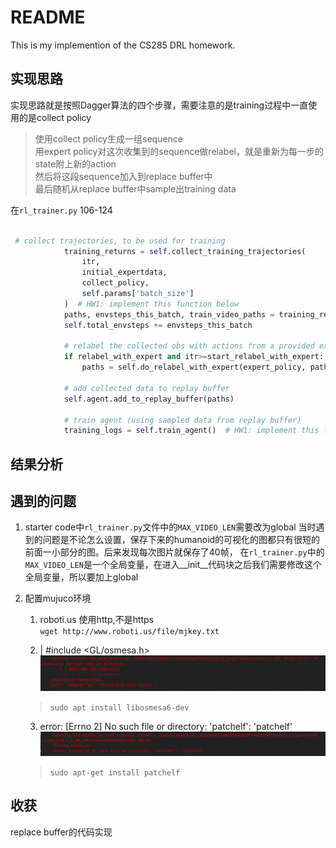 # README
This is my implemention of the CS285 DRL homework.

## 实现思路
实现思路就是按照Dagger算法的四个步骤，需要注意的是training过程中一直使用的是collect policy
> 使用collect policy生成一组sequence  
> 用expert policy对这次收集到的sequence做relabel，就是重新为每一步的state附上新的action  
> 然后将这段sequence加入到replace buffer中  
> 最后随机从replace buffer中sample出training data  

在`rl_trainer.py` 106-124

```python

 # collect trajectories, to be used for training
            training_returns = self.collect_training_trajectories(
                itr,
                initial_expertdata,
                collect_policy,
                self.params['batch_size']
            )  # HW1: implement this function below
            paths, envsteps_this_batch, train_video_paths = training_returns
            self.total_envsteps += envsteps_this_batch

            # relabel the collected obs with actions from a provided expert policy
            if relabel_with_expert and itr>=start_relabel_with_expert:
                paths = self.do_relabel_with_expert(expert_policy, paths)  # HW1: implement this function below

            # add collected data to replay buffer
            self.agent.add_to_replay_buffer(paths)

            # train agent (using sampled data from replay buffer)
            training_logs = self.train_agent()  # HW1: implement this function below

```

## 结果分析


## 遇到的问题
1. starter code中`rl_trainer.py`文件中的`MAX_VIDEO_LEN`需要改为global
    当时遇到的问题是不论怎么设置，保存下来的humanoid的可视化的图都只有很短的前面一小部分的图。后来发现每次图片就保存了40帧，
    在`rl_trainer.py`中的`MAX_VIDEO_LEN`是一个全局变量，在进入__init__代码块之后我们需要修改这个全局变量，所以要加上global

2. 配置mujuco环境
   1. roboti.us 使用http,不是https  
    `wget http://www.roboti.us/file/mjkey.txt`

    2.   | #include <GL/osmesa.h>
        ![q1](readme_src/q1.png)    
    > `sudo apt install libosmesa6-dev`
    3. error: [Errno 2] No such file or directory: 'patchelf': 'patchelf'
        ![q2](readme_src/q2.png)
    > `sudo apt-get install patchelf`


## 收获
replace buffer的代码实现